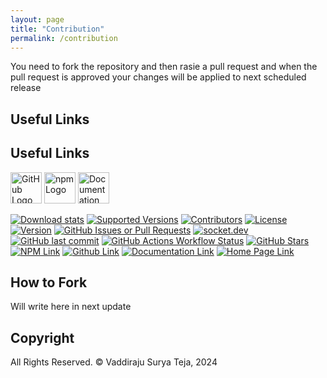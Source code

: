 ```yaml
---
layout: page
title: "Contribution"
permalink: /contribution
---
```


You need to fork the repository and then rasie a pull request and when the pull request is approved your changes will be applied to next scheduled release

## Useful Links

## Useful Links

<a href="https://github.com/suryavaddiraju/irctc-api"><img src="https://github.githubassets.com/assets/GitHub-Mark-ea2971cee799.png" alt="GitHub Logo" width="50" height="50"/></a> <a href="https://www.npmjs.com/package/irctc-api"><img src="https://upload.wikimedia.org/wikipedia/commons/d/db/Npm-logo.svg" alt="npm Logo" width="50" height="50"/></a> <a href="https://dev.vaddiraju.in/irctc-api/api_reference"><img src="https://upload.wikimedia.org/wikipedia/commons/thumb/d/d2/Read-the-docs.png/330px-Read-the-docs.png" alt="Documentation Logo" width="50" height="50"/></a>

[![Download stats](https://img.shields.io/npm/dw/irctc-api)](https://www.npmjs.com/package/irctc-api)
[![Supported Versions](https://img.shields.io/badge/dynamic/json?url=https%3A%2F%2Fraw.githubusercontent.com%2Fsuryavaddiraju%2Firctc-api%2Fmain%2Fpackage.json&query=engines.node&label=node)](https://www.npmjs.com/package/irctc-api)
[![Contributors](https://img.shields.io/github/contributors/suryavaddiraju/irctc-api.svg)](https://github.com/suryavaddiraju/irctc-api/graphs/contributors)
[![License](https://img.shields.io/github/license/suryavaddiraju/irctc-api)](http://www.apache.org/licenses/LICENSE-2.0)
[![Version](https://img.shields.io/badge/dynamic/json?url=https%3A%2F%2Fraw.githubusercontent.com%2Fsuryavaddiraju%2Firctc-api%2Fmain%2Fpackage.json&query=version&label=version)](https://www.npmjs.com/package/irctc-api)
[![GitHub Issues or Pull Requests](https://img.shields.io/github/issues/suryavaddiraju/irctc-api)](https://github.com/suryavaddiraju/irctc-api/issues)
[![socket.dev](https://socket.dev/api/badge/npm/package/irctc-api/3.0.3)](https://socket.dev/npm/package/irctc-api)
[![GitHub last commit](https://img.shields.io/github/last-commit/suryavaddiraju/irctc-api)](https://github.com/suryavaddiraju/irctc-api)
[![GitHub Actions Workflow Status](https://img.shields.io/github/actions/workflow/status/suryavaddiraju/irctc-api/node.js.yml)](https://github.com/suryavaddiraju/irctc-api/actions/workflows/node.js.yml)
[![GitHub Stars](https://img.shields.io/github/stars/suryavaddiraju/irctc-api)](https://github.com/suryavaddiraju/irctc-api/stargazers)
[![NPM Link](https://img.shields.io/badge/npm-irctc--api-black?logo=npm&labelColor=rgb(203%2C%2056%2C%2055))](https://www.npmjs.com/package/irctc-api)
[![Github Link](https://img.shields.io/badge/github-suryavaddiraju%2Firctc--api-blue?logo=github&labelColor=000000)](https://github.com/suryavaddiraju/irctc-api)
[![Documentation Link](https://img.shields.io/badge/documentation-irctc--api-blue)](https://dev.vaddiraju.in/irctc-api/api_reference)
[![Home Page Link](https://img.shields.io/badge/home-irctc--api-blue)](https://dev.vaddiraju.in/irctc-api)

## How to Fork

Will write here in next update

## Copyright

All Rights Reserved. &copy; Vaddiraju Surya Teja, 2024
